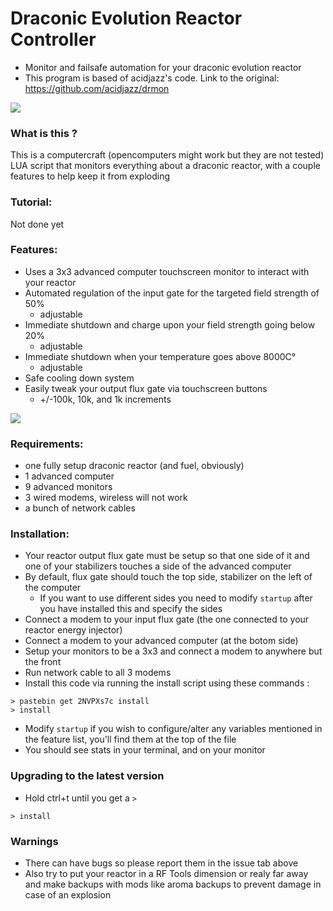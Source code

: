 # Draconic Evolution Reactor Controller
* Monitor and failsafe automation for your draconic evolution reactor
* This program is based of acidjazz's code. Link to the original: https://github.com/acidjazz/drmon 

![](examples/Reactor_1.png)

### What is this ?
This is a computercraft (opencomputers might work but they are not tested) LUA script that monitors everything about a draconic reactor, with a couple features to help keep it from exploding


### Tutorial:
Not done yet

### Features:
* Uses a 3x3 advanced computer touchscreen monitor to interact with your reactor
* Automated regulation of the input gate for the targeted field strength of 50%
  * adjustable
* Immediate shutdown and charge upon your field strength going below 20%
  * adjustable
* Immediate shutdown when your temperature goes above 8000C°
  * adjustable
* Safe cooling down system
* Easily tweak your output flux gate via touchscreen buttons
  * +/-100k, 10k, and 1k increments
  
![](examples/Screen.png)

### Requirements:
* one fully setup draconic reactor (and fuel, obviously)
* 1 advanced computer
* 9 advanced monitors
* 3 wired modems, wireless will not work
* a bunch of network cables

### Installation:
* Your reactor output flux gate must be setup so that one side of it and one of your stabilizers touches a side of the advanced computer
* By default, flux gate should touch the top side, stabilizer on the left of the computer
  * If you want to use different sides you need to modify `startup` after you have installed this and specify the sides
* Connect a modem to your input flux gate (the one connected to your reactor energy injector)
* Connect a modem to your advanced computer (at the botom side)
* Setup your monitors to be a 3x3 and connect a modem to anywhere but the front
* Run network cable to all 3 modems
* Install this code via running the install script using these commands :

```
> pastebin get 2NVPXs7c install
> install
```
* Modify `startup` if you wish to configure/alter any variables mentioned in the feature list, you'll find them at the top of the file
* You should see stats in your terminal, and on your monitor

### Upgrading to the latest version
* Hold ctrl+t until you get a `>`

```
> install
```

### Warnings
* There can have bugs so please report them in the issue tab above
* Also try to put your reactor in a RF Tools dimension or realy far away and make backups with mods like aroma backups to prevent damage in case of an explosion
